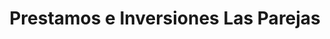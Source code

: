 ---
title: "Prestamos e Inversiones Las Parejas"
url: /santiago/prestamos-e-inversiones-las-parejas/
shop: prestamista
---